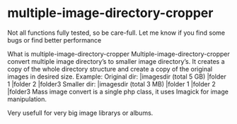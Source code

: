 multiple-image-directory-cropper
================================

Not all functions fully tested, so be care-full.
Let me know if you find some bugs or find better performance

What is multiple-image-directory-cropper
Multiple-image-directory-cropper convert multiple image directory’s to smaller image directory’s.
It creates a copy of the whole directory structure and create a copy of the original images in desired size. 
Example:
Original dir: |imagesdir (total 5 GB)
		|folder 1
		|folder 2
		|folder3
Smaller dir:  |imagesdir (total 3 MB)
		|folder 1
		|folder 2
		|folder3
Mass image convert is a single php class, it uses  Imagick for image manipulation.

Very usefull for very big image librarys or albums.
